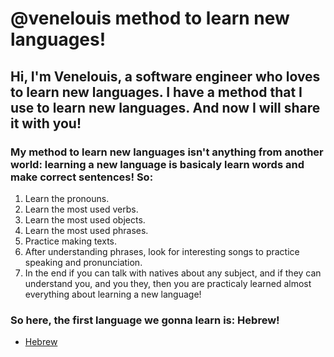 <h1>@venelouis method to learn new languages!</h1>
    <h2>Hi, I'm Venelouis, a software engineer who loves to learn new languages. I have a method that I use to learn new languages. And now I will share it with you!</h2>
    <h3>My method to learn new languages isn't anything from another world: learning a new language is basicaly learn words and make correct sentences! So:</h3>
    <ol>
        <li>Learn the pronouns.</li>
        <li>Learn the most used verbs.</li>
        <li>Learn the most used objects.</li>
        <li>Learn the most used phrases.</li>
        <li>Practice making texts.</li>
        <li>After understanding phrases, look for interesting songs to practice speaking and pronunciation.</li>
        <li>In the end if you can talk with natives about any subject, and if they can understand you, and you they, then you are practicaly learned almost everything about learning a new language!</li>
    </ol>    
    <h3>So here, the first language we gonna learn is: Hebrew!</h3>
    <ul>
        <li><a href="1.html">Hebrew</a></li>
    </ul>
